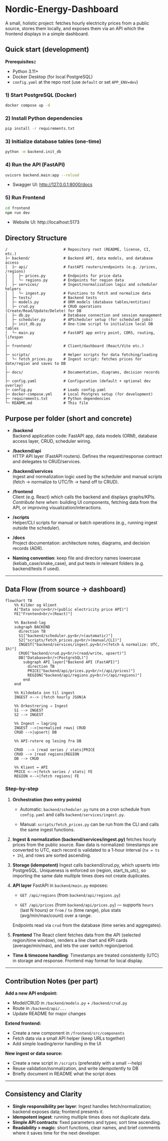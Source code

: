 # Nordic-Energy-Dashboard

A small, holistic project: fetches hourly electricity prices from a public source, stores them locally, and exposes them via an API which the frontend displays in a simple dashboard.

## Quick start (development)

**Prerequisites**z
- Python 3.11+
- Docker Desktop (for local PostgreSQL)
- `config.yaml` at the repo root (use `default` or set `APP_ENV=dev`)

### 1) Start PostgreSQL (Docker)
```bash
docker compose up -d
```

### 2) Install Python dependencies
```bash
pip install -r requirements.txt
```

### 3) Initialize database tables (one-time)
```bash
python -m backend.init_db
```

### 4) Run the API (FastAPI)
```bash
uvicorn backend.main:app --reload
```
- Swagger UI: http://127.0.0.1:8000/docs

### 5) Run Frontend
```bash
cd frontend
npm run dev
```
- Website UI: http://localhost:5173

## Directory Structure

```
/                         # Repository root (README, license, CI, etc.)
├─ backend/               # Backend API, data models, and database access
│  ├─ api/                # FastAPI routers/endpoints (e.g. /prices, /regions)
│  │  ├─ prices.py        # Endpoints for price data
│  │  └─ regions.py       # Endpoints for region data
│  ├─ services/           # Ingest/normalization logic and scheduler helpers
│  │  └─ ingest.py        # Functions to fetch and normalize data
│  ├─ tests/              # Backend tests
│  ├─ models.py           # ORM models (database tables/entities)
│  ├─ crud.py             # CRUD operations (Create/Read/Update/Delete) for DB
│  ├─ db.py               # Database connection and session management
│  ├─ scheduler.py        # APScheduler setup (for scheduled jobs)
│  ├─ init_db.py          # One-time script to initialize local DB tables
│  └─ main.py             # FastAPI app entry point, CORS, routing, lifespan
│
├─ frontend/              # Client/dashboard (React/Vite etc.)
│
├─ scripts/               # Helper scripts for data fetching/loading
│  └─ fetch_prices.py     # Ingest script: fetches prices for date/region and saves to DB
│
├─ docs/                  # Documentation, diagrams, decision records
│
├─ config.yaml            # Configuration (default + optional dev overlay)
├─ config.py              # Loads config.yaml
├─ docker-compose.yml     # Local Postgres setup (for development)
├─ requirements.txt       # Python dependencies
└─ README.md              # This file
```

## Purpose per folder (short and concrete)

- **/backend**  
  Backend application code: FastAPI app, data models (ORM), database access layer, CRUD, scheduler wiring.

- **/backend/api**  
  HTTP API layer (FastAPI routers). Defines the request/response contract and delegates to CRUD/services.

- **/backend/services**  
  Ingest and normalization logic used by the scheduler and manual scripts (fetch → normalize to UTC/1h → hand off to CRUD).

- **/frontend**  
  Client (e.g. React) which calls the backend and displays graphs/KPIs.  
  _Contribute here when_: building UI components, fetching data from the API, or improving visualization/interactions.

- **/scripts**  
  Helper/CLI scripts for manual or batch operations (e.g., running ingest outside the scheduler). 

- **/docs**  
  Project documentation: architecture notes, diagrams, and decision records (ADR).

- **Naming convention**: keep file and directory names lowercase (kebab_case/snake_case), and put tests in relevant folders (e.g. backend/tests if used).

---

## Data Flow (from source → dashboard)

```mermaid
flowchart TB
    %% Kilder og klient
    A["Data source<br/>(public electricity price API)"]
    FE["Frontend<br/>(React)"]

    %% Backend-lag
    subgraph BACKEND
      direction TB
      S1["backend/scheduler.py<br/>(automatic)"]
      S2["scripts/fetch_prices.py<br/>(manual/CLI)"]
      INGEST["backend/services/ingest.py<br/>(fetch & normalize: UTC, 1h)"]
      CRUD["backend/crud.py<br/>(read/write, upsert)"]
      DB["Database<br/>(PostgreSQL)"]
        subgraph API_layer["Backend API (FastAPI)"]
          direction TB
          PRICE["backend/api/prices.py<br/>(/api/prices)"]
          REGION["backend/api/regions.py<br/>(/api/regions)"]
        end
    end

    %% Kildedata inn til ingest
    INGEST <--> |fetch hourly JSON|A

    %% Orkestrering → Ingest
    S1 --> INGEST
    S2 --> INGEST

    %% Ingest → lagring
    INGEST -->|normalized rows| CRUD
    CRUD -->|upsert| DB

    %% API-rutere og lesing fra DB

    CRUD  --> |read series / stats|PRICE 
    CRUD --> |read regions|REGION
    DB --> CRUD

    %% Klient ↔ API
    PRICE <-->|fetch series / stats| FE
    REGION <-->|fetch regions| FE
```

### Step-by-step
1. **Orchestration (two entry points)**
  
    - Automatic: `backend/scheduler.py` runs on a cron schedule from `config.yaml` and calls `backend/services/ingest.py`.

    - Manual: `scripts/fetch_prices.py` can be run from the CLI and calls the same ingest functions.

2. **Ingest & normalization (backend/services/ingest.py)** fetches hourly prices from the public source. Raw data is normalized: timestamps are converted to UTC, each record is validated to a 1-hour interval (`te = ts + 1h`), and rows are sorted ascending.

3. **Storage (idempotent)** Ingest calls backend/crud.py, which upserts into PostgreSQL. Uniqueness is enforced on (region, start_ts_utc), so importing the same date multiple times does not create duplicates.

4. **API layer** FastAPI in `backend/main.py` exposes:

    - `GET /api/regions` (from `backend/api/regions.py`)

    - `GET /api/prices` (from `backend/api/prices.py`) — supports `hours` (last N hours) or `from` / `to` (time range), plus stats (avg/min/max/count) over a range.
    
    Endpoints read via `crud` from the database (time series and aggregates).

5. **Frontend** The React client fetches data from the API (selected region/time window), renders a line chart and KPI cards (average/min/max), and lets the user switch region/period.

- **Time & timezone handling**: Timestamps are treated consistently (UTC) in storage and response. Frontend may format for local display.

---

## Contribution Notes (per part)

**Add a new API endpoint:**
- Model/CRUD in `/backend/models.py` + `/backend/crud.py`
- Route in `/backend/api/...`
- Update README for major changes

**Extend frontend:**
- Create a new component in `/frontend/src/components`
- Fetch data via a small API helper (keep URLs together)
- Add simple loading/error handling in the UI

**New ingest or data source:**
- Create a new script in `/scripts` (preferably with a small --help)
- Reuse validation/normalization, and write idempotently to DB
- Briefly document in README what the script does

---

## Consistency and Clarity

- **Single responsibility per layer**: Ingest handles fetch/normalization; backend exposes data; frontend presents it.
- **Idempotent ingest**: running multiple times does not duplicate data.
- **Simple API contracts**: fixed parameters and types; sort time ascending.
- **Readability > magic**: short functions, clear names, and brief comments where it saves time for the next developer.
